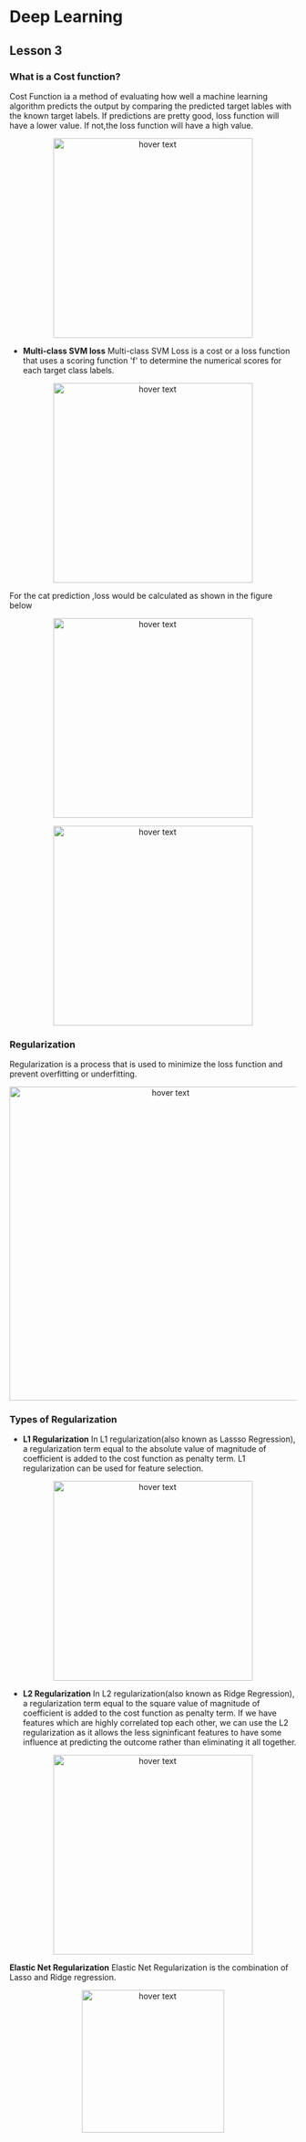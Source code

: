 # Deep Learning
## Lesson 3


<h3>What is a Cost function?</h3> Cost Function ia a method of evaluating how well a machine learning algorithm predicts the output by comparing the predicted target lables with the known target labels. If predictions are pretty good, loss function will have a lower value. If not,the loss function will have a high value.

<p align="center">
  <img src="https://user-images.githubusercontent.com/45029614/160310814-f3f65cd5-a0ef-472e-8653-b749bed0b296.PNG" width="350" title="hover text">
</p>

* <strong>Multi-class SVM loss</strong> Multi-class SVM Loss is a cost or a loss function that uses a scoring function 'f' to determine the numerical scores for each target class labels. 
<p align="center">
  <img src="https://user-images.githubusercontent.com/45029614/160311593-3c45d078-7f8c-4453-a3bf-3d8ff3d29625.PNG" width="350" title="hover text">
</p>


For the cat prediction ,loss would be calculated as shown in the figure below

<p align="center">
  <img src="https://user-images.githubusercontent.com/45029614/160311623-39c65485-24be-4187-9a70-8ba185f21485.PNG" width="350" title="hover text">
</p>

<p align="center">
  <img src="https://user-images.githubusercontent.com/45029614/160311869-e53a6fbf-1e08-4316-9a6b-b2e529784136.PNG" width="350" title="hover text">
</p>

<h3>Regularization</h3> Regularization is a process that is used to minimize the loss function and prevent overfitting or underfitting.

<p align="center">
  <img src="https://user-images.githubusercontent.com/45029614/160312380-369df648-c3d9-4857-93ef-7bbff080ba38.PNG" width="550" title="hover text">
</p>

<h3>Types of Regularization</h3>

* <strong>L1 Regularization</strong> In L1 regularization(also known as Lassso Regression), a regularization term equal to the absolute value of magnitude of coefficient is added to the cost function as penalty term. L1 regularization can be used for feature selection.

<p align="center">
  <img src="https://user-images.githubusercontent.com/45029614/160312859-1c68b7d2-a850-4896-b690-ac2f8d55728b.PNG" width="350" title="hover text">
</p>

* <strong>L2 Regularization</strong> In L2 regularization(also known as Ridge Regression), a regularization term equal to the square value of magnitude of coefficient is added to the cost function as penalty term. If we have features which are highly correlated top each other, we can use the L2 regularization as it allows the less signinficant features to have some influence at predicting the outcome rather than eliminating it all together.

<p align="center">
  <img src="https://user-images.githubusercontent.com/45029614/160313579-2bf66030-904a-43c9-b32f-85000c32dd72.PNG" width="350" title="hover text">
</p>

<strong> Elastic Net Regularization</strong> Elastic Net Regularization is the combination of Lasso and Ridge regression.

<p align="center">
  <img src="https://user-images.githubusercontent.com/45029614/160313874-c1587d0d-f1ae-4e8b-8fe8-5e31fe640ed4.PNG" width="250" title="hover text">
</p>


